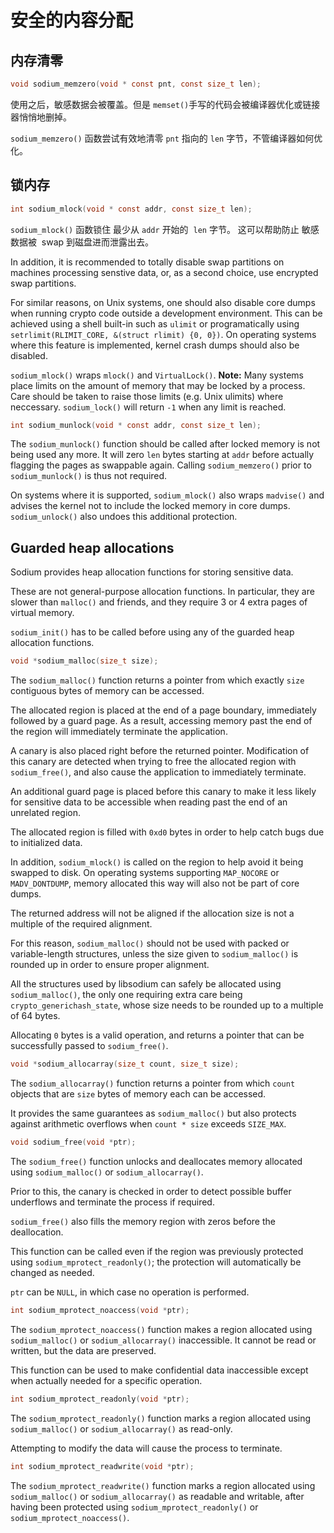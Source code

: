 # 安全的内容分配

## 内存清零

```c
void sodium_memzero(void * const pnt, const size_t len);
```

使用之后，敏感数据会被覆盖。但是 `memset()`手写的代码会被编译器优化或链接器悄悄地删掉。 

 `sodium_memzero()` 函数尝试有效地清零 `pnt` 指向的 `len` 字节，不管编译器如何优化。

## 锁内存

```c
int sodium_mlock(void * const addr, const size_t len);
```

 `sodium_mlock()` 函数锁住 最少从 `addr` 开始的  `len` 字节。 这可以帮助防止 敏感数据被  swap 到磁盘进而泄露出去。
 
In addition, it is recommended to totally disable swap partitions on machines processing senstive data, or, as a second choice, use encrypted swap partitions.

For similar reasons, on Unix systems, one should also disable core dumps when running crypto code outside a development environment. This can be achieved using a shell built-in such as `ulimit` or programatically using `setrlimit(RLIMIT_CORE, &(struct rlimit) {0, 0})`.
On operating systems where this feature is implemented, kernel crash dumps should also be disabled.

`sodium_mlock()` wraps `mlock()` and `VirtualLock()`. **Note:** Many systems place limits on the amount of memory that may be locked by a process. Care should be taken to raise those limits (e.g. Unix ulimits) where neccessary. `sodium_lock()` will return `-1` when any limit is reached.

```c
int sodium_munlock(void * const addr, const size_t len);
```

The `sodium_munlock()` function should be called after locked memory is not being used any more.
It will zero `len` bytes starting at `addr` before actually flagging the pages as swappable again. Calling `sodium_memzero()` prior to `sodium_munlock()` is thus not required.

On systems where it is supported, `sodium_mlock()` also wraps `madvise()` and advises the kernel not to include the locked memory in core dumps. `sodium_unlock()` also undoes this additional protection.

## Guarded heap allocations

Sodium provides heap allocation functions for storing sensitive data.

These are not general-purpose allocation functions. In particular, they are slower than `malloc()` and friends, and they require 3 or 4 extra pages of virtual memory.

`sodium_init()` has to be called before using any of the guarded heap allocation functions.

```c
void *sodium_malloc(size_t size);
```

The `sodium_malloc()` function returns a pointer from which exactly `size` contiguous bytes of memory can be accessed.

The allocated region is placed at the end of a page boundary, immediately followed by a guard page. As a result, accessing memory past the end of the region will immediately terminate the application.

A canary is also placed right before the returned pointer. Modification of this canary are detected when trying to free the allocated region with `sodium_free()`, and also cause the application to immediately terminate.

An additional guard page is placed before this canary to make it less likely for sensitive data to be accessible when reading past the end of an unrelated region.

The allocated region is filled with `0xd0` bytes in order to help catch bugs due to initialized data.

In addition, `sodium_mlock()` is called on the region to help avoid it being swapped to disk. On operating systems supporting `MAP_NOCORE` or `MADV_DONTDUMP`, memory allocated this way will also not be part of core dumps.

The returned address will not be aligned if the allocation size is not a multiple of the required alignment.

For this reason, `sodium_malloc()` should not be used with packed or variable-length structures, unless the size given to `sodium_malloc()` is rounded up in order to ensure proper alignment.

All the structures used by libsodium can safely be allocated using `sodium_malloc()`, the only one requiring extra care being `crypto_generichash_state`, whose size needs to be rounded up to a multiple of 64 bytes.

Allocating `0` bytes is a valid operation, and returns a pointer that can be successfully passed to `sodium_free()`.

```c
void *sodium_allocarray(size_t count, size_t size);
```

The `sodium_allocarray()` function returns a pointer from which `count` objects that are `size` bytes of memory each can be accessed.

It provides the same guarantees as `sodium_malloc()` but also protects against arithmetic overflows when `count * size` exceeds `SIZE_MAX`.

```c
void sodium_free(void *ptr);
```

The `sodium_free()` function unlocks and deallocates memory allocated using `sodium_malloc()` or `sodium_allocarray()`.

Prior to this, the canary is checked in order to detect possible buffer underflows and terminate the process if required.

`sodium_free()` also fills the memory region with zeros before the deallocation.

This function can be called even if the region was previously protected using `sodium_mprotect_readonly()`; the protection will automatically be changed as needed.

`ptr` can be `NULL`, in which case no operation is performed.

```c
int sodium_mprotect_noaccess(void *ptr);
```

The `sodium_mprotect_noaccess()` function makes a region allocated using `sodium_malloc()` or `sodium_allocarray()` inaccessible. It cannot be read or written, but the data are preserved.

This function can be used to make confidential data inaccessible except when actually needed for a specific operation.

```c
int sodium_mprotect_readonly(void *ptr);
```

The `sodium_mprotect_readonly()` function marks a region allocated using `sodium_malloc()` or `sodium_allocarray()` as read-only.

Attempting to modify the data will cause the process to terminate.

```c
int sodium_mprotect_readwrite(void *ptr);
```

The `sodium_mprotect_readwrite()` function marks a region allocated using `sodium_malloc()` or `sodium_allocarray()` as readable and writable, after having been protected using `sodium_mprotect_readonly()` or `sodium_mprotect_noaccess()`.
